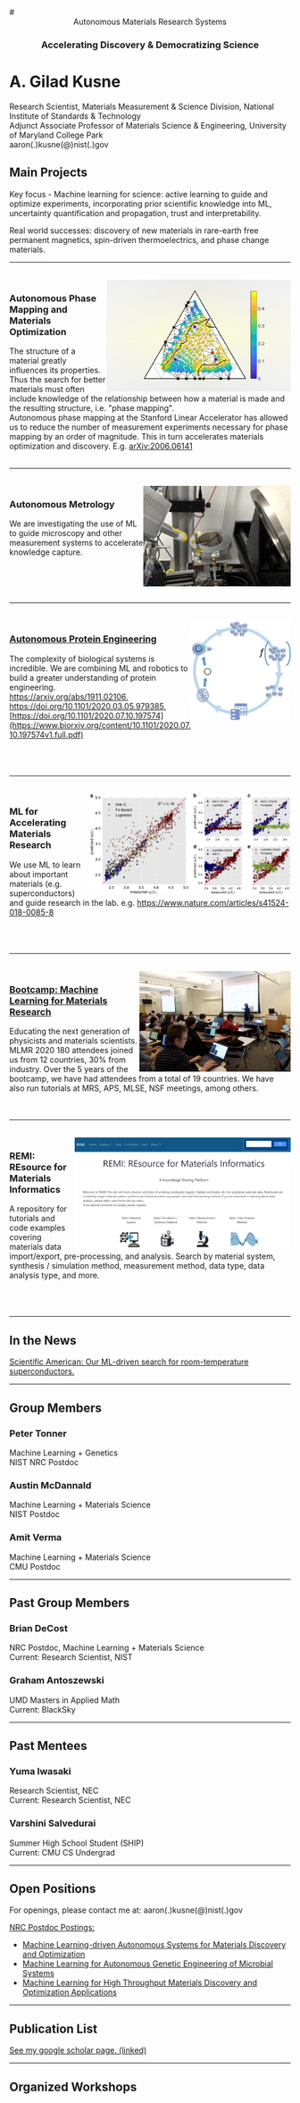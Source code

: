 <html> <head>
<link rel="stylesheet" href="https://pages.nist.gov/nist-header-footer/css/nist-combined.css">
<script src="https://pages.nist.gov/nist-header-footer/js/jquery-1.9.0.min.js" type="text/javascript" defer="defer"></script>
<script src="https://pages.nist.gov/nist-header-footer/js/nist-header-footer.js" type="text/javascript" defer="defer"></script>
  </head>
<body>
# <center> Autonomous Materials Research Systems </center>

### <center> Accelerating Discovery & Democratizing Science </center>

# A. Gilad Kusne
Research Scientist, Materials Measurement & Science Division, National Institute of Standards & Technology  
Adjunct Associate Professor of Materials Science & Engineering, University of Maryland College Park  
aaron(.)kusne(@)nist(.)gov 

## Main Projects
Key focus - Machine learning for science: active learning to guide and optimize experiments, incorporating prior scientific knowledge into ML, uncertainty quantification and propagation, trust and interpretability.

Real world successes: discovery of new materials in rare-earth free permanent magnetics, spin-driven thermoelectrics, and phase change materials.

* * *
<br/>
<a href = "https://arxiv.org/abs/2006.06141">
<img src="https://github.com/usnistgov/AMRS/raw/gh-pages/images/basic%20phase%20mapping.gif" align="right" height="200" /> </a>

### Autonomous Phase Mapping and Materials Optimization
The structure of a material greatly influences its properties. Thus the search for better materials must often include knowledge of the relationship between how a material is made and the resulting structure, i.e. "phase mapping".  
Autonomous phase mapping at the Stanford Linear Accelerator has allowed us to reduce the number of measurement experiments necessary for phase mapping by an order of magnitude. This in turn accelerates materials optimization and discovery.  E.g. [arXiv:2006.06141](https://arxiv.org/abs/2006.06141)
<br/>
<br/>
* * *
<br/>
<a href="https://arxiv.org/abs/2006.06141">
<img src="https://github.com/usnistgov/AMRS/raw/gh-pages/images/wafer-xray-reflection-510x348.png" align="right" height= "180" /> </a>

### Autonomous Metrology
We are investigating the use of ML to guide microscopy and other measurement systems to accelerate knowledge capture.  
<br/> 
<br/>
<br/>
<br/>
* * *
<br/>
<a href="https://www.nist.gov/programs-projects/nist-living-measurement-systems-foundry">
<img src="https://github.com/usnistgov/AMRS/raw/gh-pages/images/picture1c-510x516.png" align="right" height="180" /> </a>

### [Autonomous Protein Engineering](https://www.nist.gov/programs-projects/nist-living-measurement-systems-foundry)
The complexity of biological systems is incredible. We are combining ML and robotics to build a greater understanding of protein engineering.  
[https://arxiv.org/abs/1911.02106, ](https://arxiv.org/pdf/1911.02106.pdf)
[https://doi.org/10.1101/2020.03.05.979385, ](https://www.biorxiv.org/content/10.1101/2020.03.05.979385v1.full.pdf)
[https://doi.org/10.1101/2020.07.10.197574](https://www.biorxiv.org/content/10.1101/2020.07.10.197574v1.full.pdf)
<br/>
<br/>
<br/>
<br/>
* * *
<br/>
<a href="https://www.nature.com/articles/s41524-018-0085-8 ">
<img src="https://github.com/usnistgov/AMRS/raw/gh-pages/images/41524_2018_85_Fig4_HTML.jpg" align="right" height= "180" /> </a>

### ML for Accelerating Materials Research
We use ML to learn about important materials (e.g. superconductors) and guide research in the lab. e.g. https://www.nature.com/articles/s41524-018-0085-8 
<br/>
<br/>
<br/>
<br/>
* * *
<br/>
<a href="https://www.nanocenter.umd.edu/events/mlmr-2020/">
<img src="https://github.com/usnistgov/AMRS/raw/gh-pages/images/dsc-299-510x339.jpg" align="right" height= "180" /> </a>

### [Bootcamp: Machine Learning for Materials Research](https://www.nanocenter.umd.edu/events/mlmr-2020/)
Educating the next generation of physicists and materials scientists.  
MLMR 2020 180 attendees joined us from 12 countries, 30% from industry.  Over the 5 years of the bootcamp, we have had attendees from  a total of 19 countries. We have also run tutorials at MRS, APS, MLSE, NSF meetings, among others.
<br/>
<br/>
<br/>
* * *
<br/>
<a href="">
<img src="https://github.com/usnistgov/AMRS/raw/gh-pages/images/Image%20of%20REMI.png" align="right" height= "200px" /> </a>

### REMI: REsource for Materials Informatics
A repository for tutorials and code examples covering materials data import/export, pre-processing, and analysis. Search by material system, synthesis / simulation method, measurement method, data type, data analysis type, and more.
<br/>
<br/>
<br/>
<br/>
* * *

## In the News
[Scientific American: Our ML-driven search for room-temperature superconductors.](https://www.scientificamerican.com/article/new-clues-in-the-hunt-for-a-room-temperature-superconductor/)
<br/>
* * *

## Group Members
### Peter Tonner
Machine Learning + Genetics  
NIST NRC Postdoc

### Austin McDannald
Machine Learning + Materials Science  
NIST Postdoc

### Amit Verma
Machine Learning + Materials Science  
CMU Postdoc
<br/>
* * * 
## Past Group Members
### Brian DeCost
NRC Postdoc, Machine Learning + Materials Science  
Current: Research Scientist, NIST

### Graham Antoszewski
UMD Masters in Applied Math  
Current: BlackSky
<br/>
* * * 

## Past Mentees
### Yuma Iwasaki
Research Scientist, NEC  
Current: Research Scientist, NEC

### Varshini Salvedurai
Summer High School Student (SHIP)  
Current: CMU CS Undergrad
<br/>
* * * 

## Open Positions
For openings, please contact me at: aaron(.)kusne(@)nist(.)gov  

[NRC Postdoc Postings:](https://www.nist.gov/iaao/academic-affairs-office/nist-nrc-postdoctoral-research-associateships-program)
* [Machine Learning-driven Autonomous Systems for Materials Discovery and Optimization](http://nrc58.nas.edu/RAPLab10/Opportunity/Opportunity.aspx?LabCode=50&ROPCD=506431&RONum=B8559) 
* [Machine Learning for Autonomous Genetic Engineering of Microbial Systems](http://nrc58.nas.edu/RAPLab10/Opportunity/Opportunity.aspx?LabCode=50&ROPCD=506431&RONum=B8558)  
* [Machine Learning for High Throughput Materials Discovery and Optimization Applications](http://nrc58.nas.edu/RAPLab10/Opportunity/Opportunity.aspx?LabCode=50&ROPCD=506431&RONum=B8265)
  
* * * 
## Publication List

[See my google scholar page. (linked)](https://scholar.google.com/citations?user=qV5yG58AAAAJ&hl=en&oi=ao)
<br/>
* * * 

## Organized Workshops

</body>
</html>
